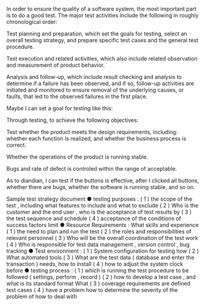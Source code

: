 In order to ensure the quality of a software system, the most important part is to do a good test. The major test activities include the following in roughly chronological order:

Test planning and preparation, which set the goals for testing, select an overall testing strategy, and prepare specific test cases and the general test procedure.

Test execution and related activities, which also include related observation and measurement of product behavior.

Analysis and follow-up, which include result checking and analysis to determine if a failure has been observed, and if so, follow-up activities are initiated and monitored to ensure removal of the underlying causes, or faults, that led to the observed failures in the first place.

Maybe I can set a goal for testing like this:

Through testing, to achieve the following objectives: 

Test whether the product meets the design requirements, including: whether each function is realized, and whether the business process is correct. 

Whether the operations of the product is running stable. 

Bugs and rate of defect is controled within the range of acceptable.

As to diandian, I can test if the buttons is effective, after I clicked all buttons, whether there are bugs, whether the software is running stable, and so on.

Sample test strategy document
● testing purposes :
( 1 ) the scope of the test , including what features to include and what to exclude
( 2 ) Who is the customer and the end user , who is the acceptance of test results by
( 3 ) the test sequence and schedule
( 4 ) acceptance of the conditions of success factors limit
● Resource Requirements :
What skills and experience ( 1 ) the need to plan and run the test
( 2 ) the roles and responsibilities of relevant personnel
( 3 ) Who will be the overall coordination of the test work
( 4 ) Who is responsible for test data management , version control , bug tracking
● Test environment :
( 1 ) System configuration for testing how
( 2 ) What automated tools
( 3 ) What are the test data ( database and enter the transaction ) needs, how to install
( 4 ) how to adjust the system clock before
● testing process :
( 1 ) which is running the test procedure to be followed ( settings, perform , record )
( 2 ) how to develop a test case , and what is its standard format
What ( 3 ) coverage requirements are defined test cases
( 4 ) have a problem how to determine the severity of the problem of how to deal with
